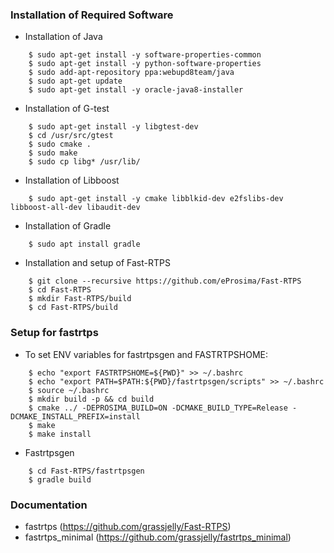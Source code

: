 ### Installation of Required Software
* Installation of Java

```
	$ sudo apt-get install -y software-properties-common
	$ sudo apt-get install -y python-software-properties
	$ sudo add-apt-repository ppa:webupd8team/java
	$ sudo apt-get update
	$ sudo apt-get install -y oracle-java8-installer
```

* Installation of G-test

```
	$ sudo apt-get install -y libgtest-dev
	$ cd /usr/src/gtest
	$ sudo cmake .
	$ sudo make
	$ sudo cp libg* /usr/lib/
```

* Installation of Libboost

```
	$ sudo apt-get install -y cmake libblkid-dev e2fslibs-dev libboost-all-dev libaudit-dev
```

* Installation of Gradle

```
	$ sudo apt install gradle
```

* Installation and setup of Fast-RTPS

```
	$ git clone --recursive https://github.com/eProsima/Fast-RTPS	
	$ cd Fast-RTPS
	$ mkdir Fast-RTPS/build
	$ cd Fast-RTPS/build
```

### Setup for fastrtps
* To set ENV variables for fastrtpsgen and FASTRTPSHOME:

```
	$ echo "export FASTRTPSHOME=${PWD}" >> ~/.bashrc
	$ echo "export PATH=$PATH:${PWD}/fastrtpsgen/scripts" >> ~/.bashrc
	$ source ~/.bashrc
	$ mkdir build -p && cd build
	$ cmake ../ -DEPROSIMA_BUILD=ON -DCMAKE_BUILD_TYPE=Release -DCMAKE_INSTALL_PREFIX=install
	$ make
	$ make install
```

* Fastrtpsgen

```
	$ cd Fast-RTPS/fastrtpsgen
	$ gradle build
```


### Documentation
* fastrtps (https://github.com/grassjelly/Fast-RTPS)
* fastrtps_minimal (https://github.com/grassjelly/fastrtps_minimal)




